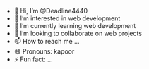 - 👋 Hi, I’m @Deadline4440
- 👀 I’m interested in web development
- 🌱 I’m currently learning web development
- 💞️ I’m looking to collaborate on web projects
- 📫 How to reach me ...
- 😄 Pronouns: kapoor 
- ⚡ Fun fact: ...

<!---
Deadline4440/Deadline4440 is a ✨ special ✨ repository because its `README.md` (this file) appears on your GitHub profile.
You can click the Preview link to take a look at your changes.
--->

